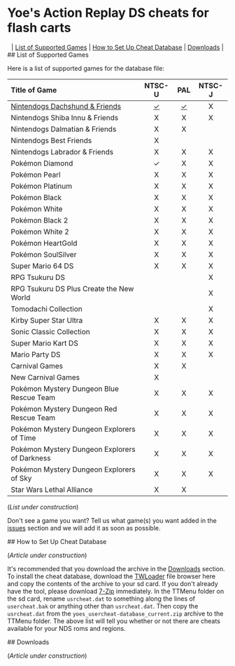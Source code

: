 # Yoe's Action Replay DS cheats for flash carts

<center>
  | <a href="#compatibility">List of Supported Games</a> | <a href="#how-to-setup">How to Set Up Cheat Database</a> | <a href="#downloads">Downloads</a> |
</center>


<a id="compatibility" name="compatibility" />
## List of Supported Games

Here is a list of supported games for the database file:

| Title of Game                                                | NTSC-U | PAL   | NTSC-J |
| :---                                                         | :---:  | :---: | :---:  |
| <a href="https://github.com/SparrOSDeveloperTeam/yoes-nds-cheat-database/tree/master/cheat-txts/nintendogs-dachshund">Nintendogs Dachshund & Friends</a>                               | <a href="https://github.com/SparrOSDeveloperTeam/yoes-nds-cheat-database/raw/master/cheat-txts/nintendogs-dachshund/nintendogs-dachshund-u.txt">✓</a>      | <a href="https://github.com/SparrOSDeveloperTeam/yoes-nds-cheat-database/raw/master/cheat-txts/nintendogs-dachshund/nintendogs-dachshund-e.txt">✓</a>     | X      |
| Nintendogs Shiba Innu & Friends                              | X      | X     | X      |
| Nintendogs Dalmatian & Friends                               | X      | X     |        |
| Nintendogs Best Friends                                      | X      |       |        |
| Nintendogs Labrador & Friends                                | X      | X     | X      |
| Pokémon Diamond                                              | ✓      | X     | X      |
| Pokémon Pearl                                                | X      | X     | X      |
| Pokémon Platinum                                             | X      | X     | X      |
| Pokémon Black                                                | X      | X     | X      |
| Pokémon White                                                | X      | X     | X      |
| Pokémon Black 2                                              | X      | X     | X      |
| Pokémon White 2                                              | X      | X     | X      |
| Pokémon HeartGold                                            | X      | X     | X      |
| Pokémon SoulSilver                                           | X      | X     | X      |
| Super Mario 64 DS                                            | X      | X     | X      |
| RPG Tsukuru DS                                               |        |       | X      |
| RPG Tsukuru DS Plus Create the New World                     |        |       | X      |
| Tomodachi Collection                                         |        |       | X      |
| Kirby Super Star Ultra                                       | X      | X     | X      |
| Sonic Classic Collection                                     | X      | X     | X      |
| Super Mario Kart DS                                          | X      | X     | X      |
| Mario Party DS                                               | X      | X     | X      |
| Carnival Games                                               | X      | X     |        |
| New Carnival Games                                           | X      |       |        |
| Pokémon Mystery Dungeon Blue Rescue Team                     | X      | X     | X      |
| Pokémon Mystery Dungeon Red Rescue Team                      | X      | X     | X      |
| Pokémon Mystery Dungeon Explorers of Time                    | X      | X     | X      |
| Pokémon Mystery Dungeon Explorers of Darkness                | X      | X     | X      |
| Pokémon Mystery Dungeon Explorers of Sky                     | X      | X     | X      |
| Star Wars Lethal Alliance                                    | X      | X     |        |

(_List under construction_)

Don't see a game you want? Tell us what game(s) you want added in the <a href="https://github.com/SparrOSDeveloperTeam/yoes-nds-cheat-database/issues">issues</a> section and we will add it as soon as possible.


<a id="how-to-setup" name="how-to-setup" />
## How to Set Up Cheat Database

(_Article under construction_)

It's recommended that you download the archive in the <a href="#downloads">Downloads</a> section. To install the cheat database, download the <a href="https://github.com/Robz8/TWLoader/releases/download/v6.6.2/TWLoader.7z">TWLoader</a> file browser here and copy the contents of the archive to your sd card. If you don't already have the tool, please download <a href="https://www.7-zip.org/">7-Zip</a> immediately. In the TTMenu folder on the sd card, rename `usrcheat.dat` to something along the lines of `usercheat.bak` or anything other than `usrcheat.dat`. Then copy the `usrcheat.dat` from the `yoes_usercheat-database_current.zip` archive to the TTMenu folder. The above list will tell you whether or not there are cheats available for your NDS roms and regions.


<a id="downloads" name="downloads" />
## Downloads

(_Article under construction_)
